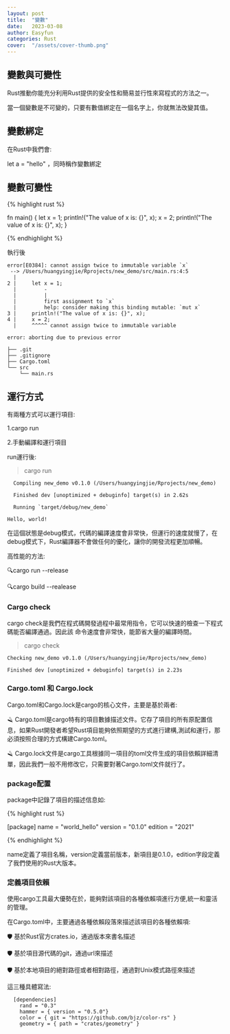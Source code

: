 ```yaml
---
layout: post
title:  "變數"
date:   2023-03-08
author: Easyfun
categories: Rust
cover:  "/assets/cover-thumb.png"
---
```



## 變數與可變性

Rust推動你能充分利用Rust提供的安全性和簡易並行性來寫程式的方法之一。

當一個變數是不可變的，只要有數值綁定在一個名字上，你就無法改變其值。


## 變數綁定

在Rust中我們會:

let a = "hello" ，同時稱作變數綁定

## 變數可變性

{% highlight rust %}

fn main() {
    let x = 1;
    println!("The value of x is: {}", x);
    x = 2;
    println!("The value of x is: {}", x);
}

{% endhighlight %}

執行後
```
error[E0384]: cannot assign twice to immutable variable `x`
 --> /Users/huangyingjie/Rprojects/new_demo/src/main.rs:4:5
  |
2 |     let x = 1;
  |         -
  |         |
  |         first assignment to `x`
  |         help: consider making this binding mutable: `mut x`
3 |     println!("The value of x is: {}", x);
4 |     x = 2;
  |     ^^^^^ cannot assign twice to immutable variable

error: aborting due to previous error
```



```
├── .git
├── .gitignore
├── Cargo.toml
└── src
    └── main.rs
```

## 運行方式

有兩種方式可以運行項目:

1.cargo run

2.手動編譯和運行項目

run運行後:
> cargo run

```
  Compiling new_demo v0.1.0 (/Users/huangyingjie/Rprojects/new_demo)

  Finished dev [unoptimized + debuginfo] target(s) in 2.62s

  Running `target/debug/new_demo`

Hello, world!
```

在這個狀態是debug模式，代碼的編譯速度會非常快，但運行的速度就慢了，在debug模式下，Rust編譯器不會做任何的優化，讓你的開發流程更加順暢。

高性能的方法:

🔍cargo run --release

🔍cargo build --realease

### Cargo check

cargo check是我們在程式碼開發過程中最常用指令，它可以快速的檢查一下程式碼能否編譯通過。因此該
命令速度會非常快，能節省大量的編譯時間。

> cargo check

    Checking new_demo v0.1.0 (/Users/huangyingjie/Rprojects/new_demo)

    Finished dev [unoptimized + debuginfo] target(s) in 2.23s

### Cargo.toml 和 Cargo.lock

Cargo.toml和Cargo.lock是cargo的核心文件，主要是基於兩者:

🪒 Cargo.toml是cargo特有的項目數據描述文件。它存了項目的所有原配置信息，如果Rust開發者希望Rust項目能夠依照期望的方式進行建構,測試和運行，那必須按照合理的方式構建Cargo.toml。

🪒 Cargo.lock文件是cargo工具根據同一項目的toml文件生成的項目依賴詳細清單，因此我們一般不用修改它，只需要對著Cargo.toml文件就行了。

### package配置

package中記錄了項目的描述信息如:

{% highlight rust %}

[package]
name = "world_hello"
version = "0.1.0"
edition = "2021"

{% endhighlight %}

name定義了項目名稱，version定義當前版本，新項目是0.1.0，edition字段定義了我們使用的Rust大版本。

### 定義項目依賴

使用cargo工具最大優勢在於，能夠對該項目的各種依賴項進行方便,統一和靈活的管理。

在Cargo.toml中，主要通過各種依賴段落來描述該項目的各種依賴項:

🛡 基於Rust官方crates.io，通過版本來書名描述

🛡 基於項目源代碼的git，通過url來描述

🛡 基於本地項目的絕對路徑或者相對路徑，通過對Unix模式路徑來描述

這三種具體寫法:

```
  [dependencies]
    rand = "0.3"
    hammer = { version = "0.5.0"}
    color = { git = "https://github.com/bjz/color-rs" }
    geometry = { path = "crates/geometry" }
```



